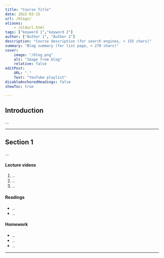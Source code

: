 ```yaml
---
title: "Course Title" 
date: 2022-03-15
url: /blogs/
aliases:
    - /oldurl.html
tags: ["keyword 1","keyword 2"]
author: ["Author 1", "Author 2"]
description: "Course description (for search engines, < 155 chars)" 
summary: "Blog summary (for list page, < 270 chars)" 
cover:
    image: "/blog.png"
    alt: "Image from blog"
    relative: false
editPost:
    URL: "."
    Text: "YouTube playlist"
disableAnchoredHeadings: false
showToc: true

---
```


## Introduction

...

---

## Section 1

... 

#### Lecture videos

1. ..
2. ..
3. ..

#### Readings

- ..
- ..

#### Homework

- ..
- ..
- ..

---